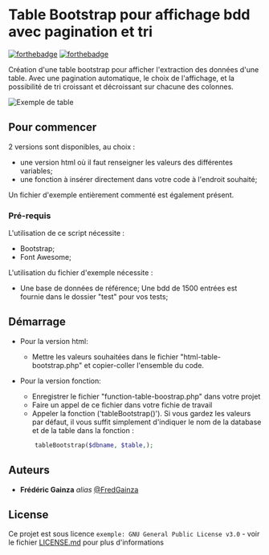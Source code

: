 # Table Bootstrap pour affichage bdd avec pagination et tri 

[![forthebadge](http://forthebadge.com/images/badges/built-with-love.svg)](http://forthebadge.com)  [![forthebadge](http://forthebadge.com/images/badges/powered-by-electricity.svg)](http://forthebadge.com)

Création d'une table bootstrap pour afficher l'extraction des données d'une table.
Avec une pagination automatique, le choix de l'affichage, et la possibilité de tri croissant et décroissant sur chacune des colonnes.

![Exemple de table](https://www.fgainza.fr/img/divers/pagination-github.jpg "Exemple de table obtenue")

## Pour commencer

2 versions sont disponibles, au choix :
- une version html où il faut renseigner les valeurs des différentes variables;
- une fonction à insérer directement dans votre code à l'endroit souhaité;

Un fichier d'exemple entièrement commenté est également présent.

### Pré-requis

L'utilisation de ce script nécessite :
- Bootstrap;
- Font Awesome;

L'utilisation du fichier d'exemple nécessite :
- Une base de données de référence;
Une bdd de 1500 entrées est fournie dans le dossier "test" pour vos tests;

## Démarrage

- Pour la version html:
    * Mettre les valeurs souhaitées dans le fichier "html-table-bootstrap.php" et copier-coller l'ensemble du code.

- Pour la version fonction:
    * Enregistrer le fichier "function-table-boostrap.php" dans votre projet
    * Faire un appel de ce fichier dans votre fichie de travail
    * Appeler la fonction ('tableBootstrap()').
    Si vous gardez les valeurs par défaut, il vous suffit simplement d'indiquer le nom de la database et de la table dans la fonction :
    ```php
        tableBootstrap($dbname, $table,);
    ```

## Auteurs

* **Frédéric Gainza** _alias_ [@FredGainza](https://github.com/FredGainza)

## License

Ce projet est sous licence ``exemple: GNU General Public License v3.0`` - voir le fichier [LICENSE.md](LICENSE.md) pour plus d'informations